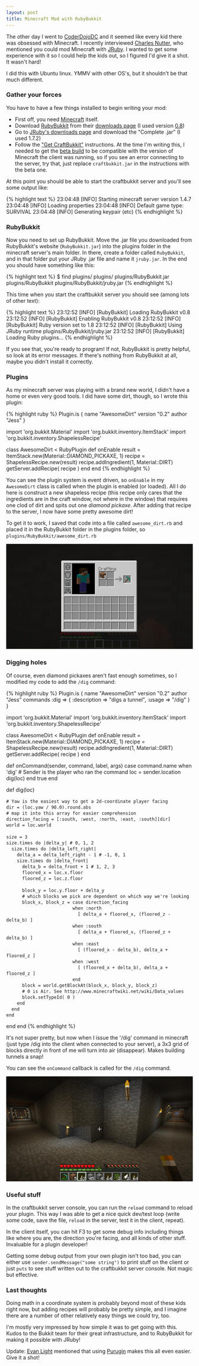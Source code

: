 ```yaml
---
layout: post
title: Minecraft Mod with RubyBukkit
---
```


The other day I went to [CoderDojoDC][1] and it seemed like every kid
there was obsessed with Minecraft. I recently interviewed [Charles
Nutter][2], who mentioned you could mod Minecraft with [JRuby][3]. I
wanted to get some experience with it so I could help the kids out, so I
figured I'd give it a shot. It wasn't hard!

I did this with Ubuntu linux. YMMV with other OS's, but it shouldn't be
that much different.

### Gather your forces

You have to have a few things installed to begin writing your mod: 

* First off, you need [Minecraft][4] itself.
* Download [RubyBukkit][5] from their [downloads page][6] (I used version [0.8][7])
* Go to [JRuby's downloads page][8] and download the "Complete .jar" (I
  used 1.7.2)
* Follow the ["Get CraftBukkit"][9] instructions. At the time I'm
  writing this, I needed to get the [beta build][10] to be compatible with the
  version of Minecraft the client was running, so if you see an error
  connecting to the server, try that, just replace `craftbukkit.jar`
  in the instructions with the beta one.

At this point you should be able to start the craftbukkit server and
you'll see some output like:

{% highlight text %}
23:04:48 [INFO] Starting minecraft server version 1.4.7
23:04:48 [INFO] Loading properties
23:04:48 [INFO] Default game type: SURVIVAL
23:04:48 [INFO] Generating keypair
(etc)
{% endhighlight %}

### RubyBukkit

Now you need to set up RubyBukkit. Move the .jar file you downloaded
from RubyBukkit's website (`RubyBukkit.jar`) into the plugins folder in
the minecraft server's main folder. In there, create a folder called
`RubyBukkit`, and in that folder put your JRuby .jar file and name it
`jruby.jar`. In the end you should have something like this:

{% highlight text %}
$ find plugins/
plugins/
plugins/RubyBukkit.jar
plugins/RubyBukkit
plugins/RubyBukkit/jruby.jar
{% endhighlight %}

This time when you start the craftbukkit server you should see (among lots of
other text):

{% highlight text %}
23:12:52 [INFO] [RubyBukkit] Loading RubyBukkit v0.8
23:12:52 [INFO] [RubyBukkit] Enabling RubyBukkit v0.8
23:12:52 [INFO] [RubyBukkit] Ruby version set to 1.8
23:12:52 [INFO] [RubyBukkit] Using JRuby runtime plugins/RubyBukkit/jruby.jar
23:12:52 [INFO] [RubyBukkit] Loading Ruby plugins...
{% endhighlight %}

If you see that, you're ready to program! If not, RubyBukkit is pretty
helpful, so look at its error messages. If there's nothing from
RubyBukkit at all, maybe you didn't install it correctly.

### Plugins

As my minecraft server was playing with a brand new world, I didn't have
a home or even very good tools. I did have some dirt, though, so I wrote
this plugin:

{% highlight ruby %}
Plugin.is {
  name "AwesomeDirt"
  version "0.2"
  author "Jess"
}

import 'org.bukkit.Material'
import 'org.bukkit.inventory.ItemStack'
import 'org.bukkit.inventory.ShapelessRecipe'

class AwesomeDirt < RubyPlugin
  def onEnable
    result = ItemStack.new(Material::DIAMOND_PICKAXE, 1)
    recipe = ShapelessRecipe.new(result)
    recipe.addIngredient(1, Material::DIRT)
    getServer.addRecipe( recipe )
  end
end
{% endhighlight %}

You can see the plugin system is event driven, so `onEnable` in my
`AwesomeDirt` class is called when the plugin is enabled (or loaded).
All I do here is construct a new shapeless recipe (this recipe only
cares that the ingredients are in the craft window, not where in the
window) that requires one clod of dirt and spits out one _diamond
pickaxe_. After adding that recipe to the server, I now have some pretty
awesome dirt!

To get it to work, I saved that code into a file called
`awesome_dirt.rb` and placed it in the RubyBukkit folder in the plugins
folder, so `plugins/RubyBukkit/awesome_dirt.rb`

![it's like magic!](/img/diamond.png)

### Digging holes

Of course, even diamond pickaxes aren't fast enough sometimes, so I
modified my code to add the `/dig` command:

{% highlight ruby %}
Plugin.is {
  name "AwesomeDirt"
  version "0.2"
  author "Jess"
  commands :dig => {
    :description => "digs a tunnel",
    :usage => "/dig"
  }
}

import 'org.bukkit.Material'
import 'org.bukkit.inventory.ItemStack'
import 'org.bukkit.inventory.ShapelessRecipe'

class AwesomeDirt < RubyPlugin
  def onEnable
    result = ItemStack.new(Material::DIAMOND_PICKAXE, 1)
    recipe = ShapelessRecipe.new(result)
    recipe.addIngredient(1, Material::DIRT)
    getServer.addRecipe( recipe )
  end

  def onCommand(sender, command, label, args)
    case command.name
    when 'dig'
      # Sender is the player who ran the command
      loc = sender.location
      dig(loc)
    end
    true
  end

  def dig(loc)

    # Yaw is the easiest way to get a 2d-coordinate player facing
    dir = (loc.yaw / 90.0).round.abs
    # map it into this array for easier comprehension
    direction_facing = [:south, :west, :north, :east, :south][dir]
    world = loc.world

    size = 3
    size.times do |delta_y| # 0, 1, 2
      size.times do |delta_left_right| 
        delta_a = delta_left_right - 1 # -1, 0, 1
        size.times do |delta_front| 
          delta_b = delta_front + 1 # 1, 2, 3
          floored_x = loc.x.floor
          floored_z = loc.z.floor

          block_y = loc.y.floor + delta_y
          # which blocks we pick are dependent on which way we're looking
          block_x, block_z = case direction_facing
                             when :north
                               [ delta_a + floored_x, (floored_z - delta_b) ]
                             when :south
                               [ delta_a + floored_x, (floored_z + delta_b) ]
                             when :east
                               [ (floored_x - delta_b), delta_a + floored_z ]
                             when :west
                               [ (floored_x + delta_b), delta_a + floored_z ]
                             end
          block = world.getBlockAt(block_x, block_y, block_z)
          # 0 is Air. See http://www.minecraftwiki.net/wiki/Data_values
          block.setTypeId( 0 )
        end
      end
    end
  end
end
{% endhighlight %}

It's not super pretty, but now when I issue the '/dig' command in
minecraft (just type /dig into the client when connected to your
server), a 3x3 grid of blocks directly in front of me will turn into
air (disappear). Makes building tunnels a snap!

You can see the `onCommand` callback is called for the `/dig` command.

![My lazy house](/img/hallways.png)

### Useful stuff

In the craftbukkit server console, you can run the `reload` command to
reload your plugin. This way I was able to get a nice quick dev/test
loop (write some code, save the file, `reload` in the server, test it in
the client, repeat).

In the client itself, you can hit F3 to get some debug info including
things like where you are, the direction you're facing, and all kinds of
other stuff. Invaluable for a plugin developer!

Getting some debug output from your own plugin isn't too bad, you can
either use `sender.sendMessage("some string")` to print stuff on the
client or just `puts` to see stuff written out to the craftbukkit server
console. Not magic but effective.

### Last thoughts

Doing math in a coordinate system is probably beyond most of these kids
right now, but adding recipes will probably be pretty simple, and I
imagine there are a number of other relatively easy things we could try,
too.

I'm mostly very impressed by how simple it was to get going with this.
Kudos to the Bukkit team for their great infrastructure, and to
RubyBukkit for making it possible with JRuby!

Update: [Evan Light][11] mentioned that using [Purugin][12] makes this
all even easier. Give it a shot!

[1]: http://coderdojodc.com/
[2]: http://www.youtube.com/watch?v=SmBDBDRX-jg
[3]: http://jruby.org/
[4]: http://minecraft.net
[5]: http://www.curse.com/server-mods/minecraft/rubybukkit
[6]: http://www.curse.com/server-mods/minecraft/rubybukkit#t1:other-downloads
[7]: http://www.curse.com/server-mods/minecraft/rubybukkit/577857
[8]: http://jruby.org/download
[9]: http://wiki.bukkit.org/Setting_up_a_server
[10]: http://dl.bukkit.org/latest-beta/craftbukkit-beta.jar
[11]: https://twitter.com/elight
[12]: https://github.com/enebo/Purugin
